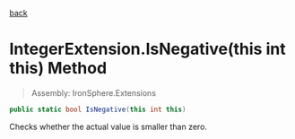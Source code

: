 ﻿

[back](/IronSphere.Extensions/types/IntegerExtension)

# IntegerExtension.IsNegative(this int this) Method

> Assembly: IronSphere.Extensions

```csharp
public static bool IsNegative(this int this)
```

Checks whether the actual value is smaller than zero.

 